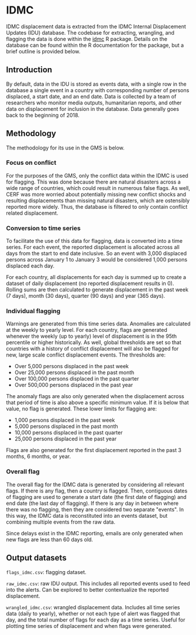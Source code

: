 # IDMC

IDMC displacement data is extracted from the IDMC Internal Displacement Updates (IDU)
database. The codebase for extracting, wrangling, and flagging the data is done within
the [idmc](https://github.com/OCHA-DAP/idmc) R package. Details on the database can be
found within the R documentation for the package, but a brief outline is provided below.

## Introduction

By default, data in the IDU is stored as events data, with a single row in the database
a single event in a country with corresponding number of persons displaced, a start date,
and an end date. Data is collected by a team of researchers who monitor media outputs,
humanitarian reports, and other data on displacement for inclusion in the database. Data
generally goes back to the beginning of 2018.

## Methodology

The methodology for its use in the GMS is below.

### Focus on conflict

For the purposes of the GMS, only the conflict data within the IDMC is used for flagging.
This was done because there are natural disasters across a wide range of countries, which
could result in numerous false flags. As well, CERF was more worried about potentially
missing new conflict shocks and resulting displacements than missing natural disasters,
which are ostensibly reported more widely. Thus, the database is filtered to only contain
conflict related displacement.

### Conversion to time series

To facilitate the use of this data for flagging, data is converted
into a time series. For each event, the reported displacement is allocated across all days
from the start to end date inclusive. So an event with 3,000 displaced persons across
January 1 to January 3 would be considered 1,000 persons displaced each day.

For each country, all displacements for each day is summed up to create a dataset of daily
displacement (no reported displacement results in 0). Rolling sums are then calculated
to generate displacement in the past week (7 days), month (30 days), quarter (90 days) and
year (365 days). 

### Individual flagging

Warnings are generated from this time series data. Anomalies are calculated at the weekly
to yearly level. For each country, flags are generated whenever the weekly (up to yearly)
level of displacement is in the 95th percentile or higher historically. As well, global
thresholds are set so that countries with a history of conflict displacement will also
be flagged for new, large scale conflict displacement events. The thresholds are:

- Over 5,000 persons displaced in the past week
- Over 25,000 persons displaced in the past month
- Over 100,000 persons displaced in the past quarter
- Over 500,000 persons displaced in the past year

The anomaly flags are also only generated when the displacement across that
period of time is also above a specific minimum value. If it is below that
value, no flag is generated. These lower limits for flagging are:

- 1,000 persons displaced in the past week
- 5,000 persons displaced in the past month
- 10,000 persons displaced in the past quarter
- 25,000 persons displaced in the past year

Flags are also generated for the first displacement reported in the past 3 months, 6
months, or year.

### Overall flag

The overall flag for the IDMC data is generated by considering all relevant flags. If
there is any flag, then a country is flagged. Then, contiguous dates of flagging are
used to generate a start date (the first date of flagging) and end date (the last day
of flagging). If there is any day in between where there was no flagging, then
they are considered two separate "events". In this way, the IDMC data is reconstituted
into an events dataset, but combining multiple events from the raw data.

Since delays exist in the IDMC reporting, emails are only generated when new
flags are less than 60 days old.

## Output datasets

`flags_idmc.csv`: flagging dataset.

`raw_idmc.csv`: raw IDU output. This includes all reported events used to feed into the
alerts. Can be explored to better contextualize the reported displacement.

`wrangled_idmc.csv`: wrangled displacement data. Includes all time series data (daily to
yearly), whether or not each type of alert was flagged that day, and the total
number of flags for each day as a time series. Useful for plotting time series of
displacement and when flags were generated.
